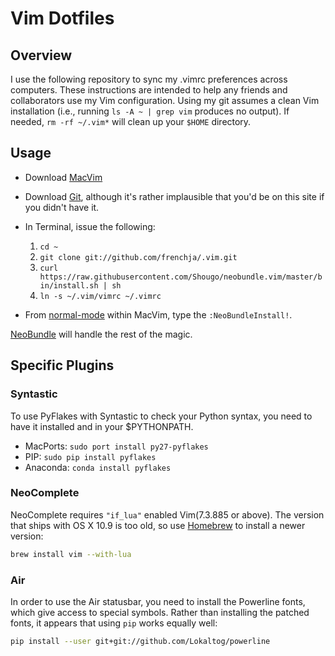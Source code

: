 # Vim Dotfiles
## Overview
I use the following repository to sync my .vimrc preferences across computers. These instructions are intended to help any friends and collaborators use my Vim configuration. Using my git assumes a clean Vim installation (i.e., running `ls -A ~ | grep vim` produces no output). If needed, `rm -rf ~/.vim*` will clean up your `$HOME` directory.

## Usage
* Download [MacVim](https://github.com/b4winckler/macvim/releases)
* Download [Git](http://git-scm.com/downloads), although it's rather implausible that you'd be on this site if you didn't have it.
* In Terminal, issue the following:
	1. `cd ~`
	2. `git clone git://github.com/frenchja/.vim.git`
	3. `curl https://raw.githubusercontent.com/Shougo/neobundle.vim/master/bin/install.sh | sh`
	4. `ln -s ~/.vim/vimrc ~/.vimrc`
        
* From [normal-mode](http://vimdoc.sourceforge.net/htmldoc/intro.html#mode-switching) within MacVim, type the `:NeoBundleInstall!`. 
                                                                                                                                                      
[NeoBundle](https://github.com/Shougo/neobundle.vim) will handle the rest of the magic.

## Specific Plugins
### Syntastic
To use PyFlakes with Syntastic to check your Python syntax, you need to have it installed and in your
$PYTHONPATH. 

* MacPorts: `sudo port install py27-pyflakes`
* PIP: `sudo pip install pyflakes`
* Anaconda: `conda install pyflakes`

### NeoComplete
NeoComplete requires `"if_lua"` enabled Vim(7.3.885 or above).  The version that ships with OS X 10.9 is too old, 
so use [Homebrew](http://brew.sh/) to install a newer version:

```bash
brew install vim --with-lua
```
### Air
In order to use the Air statusbar, you need to install the Powerline fonts, which give access to special symbols.  Rather than installing the patched fonts, it appears that using `pip` works equally well:

```bash
pip install --user git+git://github.com/Lokaltog/powerline
```
